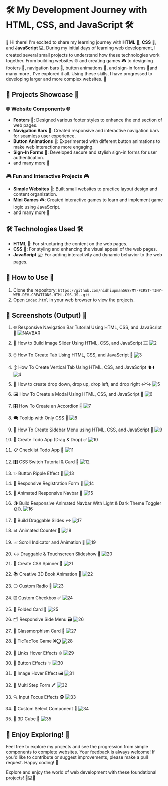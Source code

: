 # 🛠️ My Development Journey with HTML, CSS, and JavaScript 🛠️

🎉 Hi there! I'm excited to share my learning journey with **HTML** 📝, **CSS** 🎨, and **JavaScript** 💻. During my initial days of learning web development, I created several small projects to understand how these technologies work together. From building websites 🌐 and creating games 🎮 to designing footers 🔻, navigation bars 🧭, button animations 🔲, and sign-in forms 🔑and many more , I've explored it all. Using these skills, I have progressed to developing larger and more complex websites. 🚀

## 🚀 Projects Showcase 🚀

### 🌐 Website Components 🌐

- **Footers** 🔻: Designed various footer styles to enhance the end section of web pages.
- **Navigation Bars** 🧭: Created responsive and interactive navigation bars for seamless user experience.
- **Button Animations** 🔲: Experimented with different button animations to make web interactions more engaging.
- **Sign-In Forms** 🔑: Developed secure and stylish sign-in forms for user authentication.
- and many more 🎉

### 🎮 Fun and Interactive Projects 🎮

- **Simple Websites** 🌟: Built small websites to practice layout design and content organization.
- **Mini Games** 🎮: Created interactive games to learn and implement game logic using JavaScript.
- and many more 🚀

## 🛠️ Technologies Used 🛠️

- **HTML** 📝: For structuring the content on the web pages.
- **CSS** 🎨: For styling and enhancing the visual appeal of the web pages.
- **JavaScript** 💻: For adding interactivity and dynamic behavior to the web pages.

## 🚀 How to Use 🚀

1. Clone the repository: `https://github.com/nidhiupman568/MY-FIRST-TINY-WEB-DEV-CREATIONS-HTML-CSS-JS-.git`
2. Open `index.html` in your web browser to view the projects.

## 📸 Screenshots (Output) 📸


1. 🌐 Responsive Navigation Bar Tutorial Using HTML, CSS, and JavaScript 🧭
![NAVBAR](https://github.com/nidhiupman568/MY-FIRST-TINY-WEB-DEV-CREATIONS-HTML-CSS-JS-/assets/130860182/88dd09c5-08a8-46ca-aee9-7655056e54ab)

2. 🌟 How to Build Image Slider Using HTML, CSS, and JavaScript 🎞️
![2](https://github.com/nidhiupman568/MY-FIRST-TINY-WEB-DEV-CREATIONS-HTML-CSS-JS-/assets/130860182/cdad6f23-5e95-4408-b19c-1535000bcfa8)

3. 🖱️ How To Create Tab Using HTML, CSS, and JavaScript 🔄
![3](https://github.com/nidhiupman568/MY-FIRST-TINY-WEB-DEV-CREATIONS-HTML-CSS-JS-/assets/130860182/aebb4fd5-36bd-4fd8-bfa5-0f2a17bee7a6)

4. ↕️ How To Create Vertical Tab Using HTML, CSS, and JavaScript ⬆️⬇️
![4](https://github.com/nidhiupman568/MY-FIRST-TINY-WEB-DEV-CREATIONS-HTML-CSS-JS-/assets/130860182/f968e6a4-a904-4909-8f34-10a6d13ec1ba)

5. 🔽 How to create drop down, drop up, drop left, and drop right ↩️↪️
![5](https://github.com/nidhiupman568/MY-FIRST-TINY-WEB-DEV-CREATIONS-HTML-CSS-JS-/assets/130860182/3604adb4-7365-4555-8e80-641d8203e5f4)

6. 🖼️ How To Create a Modal Using HTML, CSS, and JavaScript 🔲
![6](https://github.com/nidhiupman568/MY-FIRST-TINY-WEB-DEV-CREATIONS-HTML-CSS-JS-/assets/130860182/874a7ea8-1c4a-4bfc-90c2-668e70cf2e17)

7. 🎛️ How To Create an Accordion 🎚️
![7](https://github.com/nidhiupman568/MY-FIRST-TINY-WEB-DEV-CREATIONS-HTML-CSS-JS-/assets/130860182/25ce5cc8-4986-4c77-89c1-713b79a8916c)

8. 🗨️ Tooltip with Only CSS 💬
![8](https://github.com/nidhiupman568/MY-FIRST-TINY-WEB-DEV-CREATIONS-HTML-CSS-JS-/assets/130860182/3b7ceab7-9783-4354-b8e1-20279ca25837)

9. 📂 How To Create Sidebar Menu using HTML, CSS, and JavaScript 📑
![9](https://github.com/nidhiupman568/MY-FIRST-TINY-WEB-DEV-CREATIONS-HTML-CSS-JS-/assets/130860182/47ef4237-0662-47cf-a5df-aa0367a9ebe0)

10. 📝 Create Todo App (Drag & Drop) ✅
![10](https://github.com/nidhiupman568/MY-FIRST-TINY-WEB-DEV-CREATIONS-HTML-CSS-JS-/assets/130860182/b0938fb7-11e5-43f7-b422-81306ddbcbb6)

11. 📋 Checklist Todo App 📃
![11](https://github.com/nidhiupman568/MY-FIRST-TINY-WEB-DEV-CREATIONS-HTML-CSS-JS-/assets/130860182/faef67da-e256-43be-9a6b-701cf70b60d5)

12. 🎛️ CSS Switch Tutorial & Card 🔁
![12](https://github.com/nidhiupman568/MY-FIRST-TINY-WEB-DEV-CREATIONS-HTML-CSS-JS-/assets/130860182/a7244ebd-d281-48db-af0d-0a8564eadce3)

13. ✨ Button Ripple Effect 🌊
![13](https://github.com/nidhiupman568/MY-FIRST-TINY-WEB-DEV-CREATIONS-HTML-CSS-JS-/assets/130860182/e4ef0c9e-258f-479d-b2ba-d8e91fef5dee)

14. 🔑 Responsive Registration Form 📝
![14](https://github.com/nidhiupman568/MY-FIRST-TINY-WEB-DEV-CREATIONS-HTML-CSS-JS-/assets/130860182/b5773eb2-50a9-4b95-8379-e1fb4d6a734c)

15. 🧭 Animated Responsive Navbar 🎨
![15](https://github.com/nidhiupman568/MY-FIRST-TINY-WEB-DEV-CREATIONS-HTML-CSS-JS-/assets/130860182/9637e5b0-6414-4501-8081-e976e0e74159)

16. 🌗 Build Responsive Animated Navbar With Light & Dark Theme Toggler 🌞🌜
![16](https://github.com/nidhiupman568/MY-FIRST-TINY-WEB-DEV-CREATIONS-HTML-CSS-JS-/assets/130860182/d401abf0-5718-4d2f-9a05-8924a61e1c6c)

17. 📜 Build Draggable Slides ↔️
![17](https://github.com/nidhiupman568/MY-FIRST-TINY-WEB-DEV-CREATIONS-HTML-CSS-JS-/assets/130860182/7cf49841-b661-4a7d-a5cf-cf5cbbc1c1e8)

18. 📊 Animated Counter 🔢
![18](https://github.com/nidhiupman568/MY-FIRST-TINY-WEB-DEV-CREATIONS-HTML-CSS-JS-/assets/130860182/5f57d1f7-91e4-4ebf-ab06-1fd7b54ede2c)

19. 📈 Scroll Indicator and Animation 🎢
![19](https://github.com/nidhiupman568/MY-FIRST-TINY-WEB-DEV-CREATIONS-HTML-CSS-JS-/assets/130860182/e7fcd0c1-71e3-4dfe-a31e-7ac786b51bf8)

20. ↔️ Draggable & Touchscreen Slideshow 📱
![20](https://github.com/nidhiupman568/MY-FIRST-TINY-WEB-DEV-CREATIONS-HTML-CSS-JS-/assets/130860182/cb834c77-dc21-4af6-aaf6-7383d27e4895)

21. 🔄 Create CSS Spinner 🎡
![21](https://github.com/nidhiupman568/MY-FIRST-TINY-WEB-DEV-CREATIONS-HTML-CSS-JS-/assets/130860182/d25b6d11-c998-4f2e-b0c0-1ced1d525447)

22. 📚 Creative 3D Book Animation 📖
![22](https://github.com/nidhiupman568/MY-FIRST-TINY-WEB-DEV-CREATIONS-HTML-CSS-JS-/assets/130860182/00646259-f1da-43f8-b23b-c376253f053c)

23. ⚪ Custom Radio 🔘
![23](https://github.com/nidhiupman568/MY-FIRST-TINY-WEB-DEV-CREATIONS-HTML-CSS-JS-/assets/130860182/d360122b-8977-49f8-a613-94ec34599f12)

24. ☑️ Custom Checkbox ✅
![24](https://github.com/nidhiupman568/MY-FIRST-TINY-WEB-DEV-CREATIONS-HTML-CSS-JS-/assets/130860182/5f98cbe9-1ab3-4cf0-99ae-4b192d6f3535)

25. 📃 Folded Card 📑
![25](https://github.com/nidhiupman568/MY-FIRST-TINY-WEB-DEV-CREATIONS-HTML-CSS-JS-/assets/130860182/de6ba963-72ae-4fdb-9e3d-2d9ab3a09102)


26. 🗂️ Responsive Side Menu 🗃️
![26](https://github.com/nidhiupman568/MY-FIRST-TINY-WEB-DEV-CREATIONS-HTML-CSS-JS-/assets/130860182/6e57cb91-d29d-4242-ae0a-8fb0ba866417)

27. 🌟 Glassmorphism Card 💎
![27](https://github.com/nidhiupman568/MY-FIRST-TINY-WEB-DEV-CREATIONS-HTML-CSS-JS-/assets/130860182/64ca685f-57cb-4352-b865-b1f0c94d9713)

28. 🎲 TicTacToe Game ❌⭕
![28](https://github.com/nidhiupman568/MY-FIRST-TINY-WEB-DEV-CREATIONS-HTML-CSS-JS-/assets/130860182/dffe973c-6f3c-45b8-9ff9-02750030432d)

29. 🔗 Links Hover Effects 🌐
![29](https://github.com/nidhiupman568/MY-FIRST-TINY-WEB-DEV-CREATIONS-HTML-CSS-JS-/assets/130860182/93e375c2-a357-4802-85b8-287754dbd916)

30. 🎨 Button Effects ✨
![30](https://github.com/nidhiupman568/MY-FIRST-TINY-WEB-DEV-CREATIONS-HTML-CSS-JS-/assets/130860182/c004c246-aeba-44a4-a075-a761115c6a91)

31. 📸 Image Hover Effect 🖼️
![31](https://github.com/nidhiupman568/MY-FIRST-TINY-WEB-DEV-CREATIONS-HTML-CSS-JS-/assets/130860182/ecdc2373-5882-479b-95c9-3fcd0654e7e3)

32. 📝 Multi Step Form 🖊️
![32](https://github.com/nidhiupman568/MY-FIRST-TINY-WEB-DEV-CREATIONS-HTML-CSS-JS-/assets/130860182/2614d63e-11e1-4876-ba99-3b037700ff42)

33. 🔍 Input Focus Effects 🕵️
![33](https://github.com/nidhiupman568/MY-FIRST-TINY-WEB-DEV-CREATIONS-HTML-CSS-JS-/assets/130860182/5b3e1060-6c28-4fe2-bcab-c718e8b3af35)

34. 📜 Custom Select Component 🔽
![34](https://github.com/nidhiupman568/MY-FIRST-TINY-WEB-DEV-CREATIONS-HTML-CSS-JS-/assets/130860182/35d00282-bfd6-4937-87fa-9fb58f41c5c4)

35. 🧊 3D Cube 🧩
![35](https://github.com/nidhiupman568/MY-FIRST-TINY-WEB-DEV-CREATIONS-HTML-CSS-JS-/assets/130860182/e0b6ed39-4d48-4791-8b1b-51fc43eb4978)

## 🌟 Enjoy Exploring! 🌟

Feel free to explore my projects and see the progression from simple components to complete websites. Your feedback is always welcome! If you'd like to contribute or suggest improvements, please make a pull request. Happy coding! 🎉

Explore and enjoy the world of web development with these foundational projects! 🚀💻🌐
